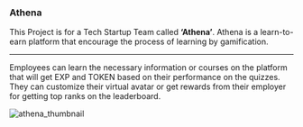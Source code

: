### Athena

This Project is for a Tech Startup Team called **‘Athena’**.
Athena is a learn-to-earn platform that encourage the process of learning by gamification.

<hr>

Employees can learn the necessary information or courses on the platform that will get EXP and TOKEN based on their performance on the quizzes.
They can customize their virtual avatar or get rewards from their employer for getting top ranks on the leaderboard.

<img src="https://pepu-portfolio.vercel.app/_next/image?url=%2F_next%2Fstatic%2Fmedia%2FThumbnail.ad76d933.png&w=3840&q=75" alt="athena_thumbnail" />
